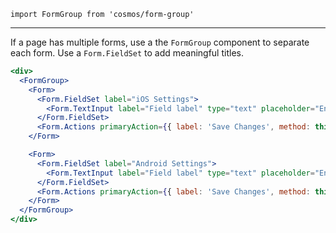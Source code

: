 `import FormGroup from 'cosmos/form-group'`

---

If a page has multiple forms, use a the `FormGroup` component to separate each form. Use a `Form.FieldSet` to add meaningful titles.

```jsx
<div>
  <FormGroup>
    <Form>
      <Form.FieldSet label="iOS Settings">
        <Form.TextInput label="Field label" type="text" placeholder="Enter something" />
      </Form.FieldSet>
      <Form.Actions primaryAction={{ label: 'Save Changes', method: this.save }} />
    </Form>

    <Form>
      <Form.FieldSet label="Android Settings">
        <Form.TextInput label="Field label" type="text" placeholder="Enter something" />
      </Form.FieldSet>
      <Form.Actions primaryAction={{ label: 'Save Changes', method: this.save }} />
    </Form>
  </FormGroup>
</div>
```
